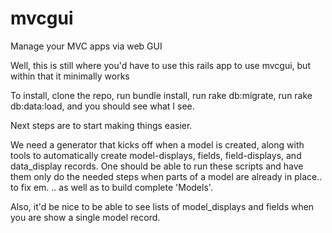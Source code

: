 mvcgui
======

Manage your MVC apps via web GUI

Well, this is still where you'd have to use this rails app to use mvcgui, but within that it minimally works

To install, clone the repo, run bundle install, run rake db:migrate, run rake db:data:load, and you should see what I see.

Next steps are to start making things easier. 

We need a generator that kicks off when a model is created, along with tools to automatically create model-displays, fields, field-displays, and data_display records. One should be able to run these scripts and have them only do the needed steps when parts of a model are already in place.. to fix em. .. as well as to build complete 'Models'. 

Also, it'd be nice to be able to see lists of model_displays and fields when you are show a single model record.


